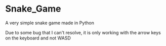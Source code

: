 # Snake_Game
A very simple snake game made in Python

Due to some bug that I can't resolve, it is only working with the arrow keys on the keyboard and not WASD

